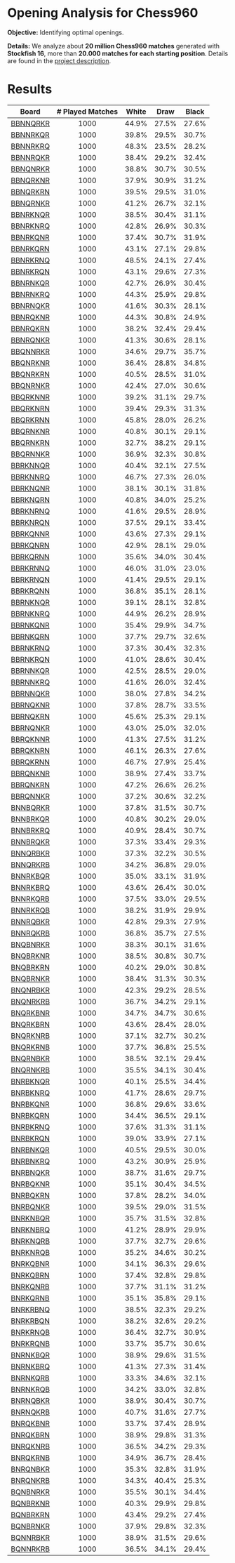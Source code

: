 # Opening Analysis for Chess960

**Objective:** Identifying optimal openings.

**Details:** We analyze about **20 million Chess960 matches** generated with **Stockfish 16**, more than **20.000 matches for each starting position**. Details are found in the [project description](project_description.md).

# Results

| Board                            | # Played Matches        | White           | Draw           | Black           |
|----------------------------------|:-----------------------:|:---------------:|:--------------:|:---------------:|
| [BBNNQRKR](BoardAnalysis/bbnnqrkr.md) | 1000            | 44.9% | 27.5% | 27.6% |
| [BBNNRKQR](BoardAnalysis/bbnnrkqr.md) | 1000            | 39.8% | 29.5% | 30.7% |
| [BBNNRKRQ](BoardAnalysis/bbnnrkrq.md) | 1000            | 48.3% | 23.5% | 28.2% |
| [BBNNRQKR](BoardAnalysis/bbnnrqkr.md) | 1000            | 38.4% | 29.2% | 32.4% |
| [BBNQNRKR](BoardAnalysis/bbnqnrkr.md) | 1000            | 38.8% | 30.7% | 30.5% |
| [BBNQRKNR](BoardAnalysis/bbnqrknr.md) | 1000            | 37.9% | 30.9% | 31.2% |
| [BBNQRKRN](BoardAnalysis/bbnqrkrn.md) | 1000            | 39.5% | 29.5% | 31.0% |
| [BBNQRNKR](BoardAnalysis/bbnqrnkr.md) | 1000            | 41.2% | 26.7% | 32.1% |
| [BBNRKNQR](BoardAnalysis/bbnrknqr.md) | 1000            | 38.5% | 30.4% | 31.1% |
| [BBNRKNRQ](BoardAnalysis/bbnrknrq.md) | 1000            | 42.8% | 26.9% | 30.3% |
| [BBNRKQNR](BoardAnalysis/bbnrkqnr.md) | 1000            | 37.4% | 30.7% | 31.9% |
| [BBNRKQRN](BoardAnalysis/bbnrkqrn.md) | 1000            | 43.1% | 27.1% | 29.8% |
| [BBNRKRNQ](BoardAnalysis/bbnrkrnq.md) | 1000            | 48.5% | 24.1% | 27.4% |
| [BBNRKRQN](BoardAnalysis/bbnrkrqn.md) | 1000            | 43.1% | 29.6% | 27.3% |
| [BBNRNKQR](BoardAnalysis/bbnrnkqr.md) | 1000            | 42.7% | 26.9% | 30.4% |
| [BBNRNKRQ](BoardAnalysis/bbnrnkrq.md) | 1000            | 44.3% | 25.9% | 29.8% |
| [BBNRNQKR](BoardAnalysis/bbnrnqkr.md) | 1000            | 41.6% | 30.3% | 28.1% |
| [BBNRQKNR](BoardAnalysis/bbnrqknr.md) | 1000            | 44.3% | 30.8% | 24.9% |
| [BBNRQKRN](BoardAnalysis/bbnrqkrn.md) | 1000            | 38.2% | 32.4% | 29.4% |
| [BBNRQNKR](BoardAnalysis/bbnrqnkr.md) | 1000            | 41.3% | 30.6% | 28.1% |
| [BBQNNRKR](BoardAnalysis/bbqnnrkr.md) | 1000            | 34.6% | 29.7% | 35.7% |
| [BBQNRKNR](BoardAnalysis/bbqnrknr.md) | 1000            | 36.4% | 28.8% | 34.8% |
| [BBQNRKRN](BoardAnalysis/bbqnrkrn.md) | 1000            | 40.5% | 28.5% | 31.0% |
| [BBQNRNKR](BoardAnalysis/bbqnrnkr.md) | 1000            | 42.4% | 27.0% | 30.6% |
| [BBQRKNNR](BoardAnalysis/bbqrknnr.md) | 1000            | 39.2% | 31.1% | 29.7% |
| [BBQRKNRN](BoardAnalysis/bbqrknrn.md) | 1000            | 39.4% | 29.3% | 31.3% |
| [BBQRKRNN](BoardAnalysis/bbqrkrnn.md) | 1000            | 45.8% | 28.0% | 26.2% |
| [BBQRNKNR](BoardAnalysis/bbqrnknr.md) | 1000            | 40.8% | 30.1% | 29.1% |
| [BBQRNKRN](BoardAnalysis/bbqrnkrn.md) | 1000            | 32.7% | 38.2% | 29.1% |
| [BBQRNNKR](BoardAnalysis/bbqrnnkr.md) | 1000            | 36.9% | 32.3% | 30.8% |
| [BBRKNNQR](BoardAnalysis/bbrknnqr.md) | 1000            | 40.4% | 32.1% | 27.5% |
| [BBRKNNRQ](BoardAnalysis/bbrknnrq.md) | 1000            | 46.7% | 27.3% | 26.0% |
| [BBRKNQNR](BoardAnalysis/bbrknqnr.md) | 1000            | 38.1% | 30.1% | 31.8% |
| [BBRKNQRN](BoardAnalysis/bbrknqrn.md) | 1000            | 40.8% | 34.0% | 25.2% |
| [BBRKNRNQ](BoardAnalysis/bbrknrnq.md) | 1000            | 41.6% | 29.5% | 28.9% |
| [BBRKNRQN](BoardAnalysis/bbrknrqn.md) | 1000            | 37.5% | 29.1% | 33.4% |
| [BBRKQNNR](BoardAnalysis/bbrkqnnr.md) | 1000            | 43.6% | 27.3% | 29.1% |
| [BBRKQNRN](BoardAnalysis/bbrkqnrn.md) | 1000            | 42.9% | 28.1% | 29.0% |
| [BBRKQRNN](BoardAnalysis/bbrkqrnn.md) | 1000            | 35.6% | 34.0% | 30.4% |
| [BBRKRNNQ](BoardAnalysis/bbrkrnnq.md) | 1000            | 46.0% | 31.0% | 23.0% |
| [BBRKRNQN](BoardAnalysis/bbrkrnqn.md) | 1000            | 41.4% | 29.5% | 29.1% |
| [BBRKRQNN](BoardAnalysis/bbrkrqnn.md) | 1000            | 36.8% | 35.1% | 28.1% |
| [BBRNKNQR](BoardAnalysis/bbrnknqr.md) | 1000            | 39.1% | 28.1% | 32.8% |
| [BBRNKNRQ](BoardAnalysis/bbrnknrq.md) | 1000            | 44.9% | 26.2% | 28.9% |
| [BBRNKQNR](BoardAnalysis/bbrnkqnr.md) | 1000            | 35.4% | 29.9% | 34.7% |
| [BBRNKQRN](BoardAnalysis/bbrnkqrn.md) | 1000            | 37.7% | 29.7% | 32.6% |
| [BBRNKRNQ](BoardAnalysis/bbrnkrnq.md) | 1000            | 37.3% | 30.4% | 32.3% |
| [BBRNKRQN](BoardAnalysis/bbrnkrqn.md) | 1000            | 41.0% | 28.6% | 30.4% |
| [BBRNNKQR](BoardAnalysis/bbrnnkqr.md) | 1000            | 42.5% | 28.5% | 29.0% |
| [BBRNNKRQ](BoardAnalysis/bbrnnkrq.md) | 1000            | 41.6% | 26.0% | 32.4% |
| [BBRNNQKR](BoardAnalysis/bbrnnqkr.md) | 1000            | 38.0% | 27.8% | 34.2% |
| [BBRNQKNR](BoardAnalysis/bbrnqknr.md) | 1000            | 37.8% | 28.7% | 33.5% |
| [BBRNQKRN](BoardAnalysis/bbrnqkrn.md) | 1000            | 45.6% | 25.3% | 29.1% |
| [BBRNQNKR](BoardAnalysis/bbrnqnkr.md) | 1000            | 43.0% | 25.0% | 32.0% |
| [BBRQKNNR](BoardAnalysis/bbrqknnr.md) | 1000            | 41.3% | 27.5% | 31.2% |
| [BBRQKNRN](BoardAnalysis/bbrqknrn.md) | 1000            | 46.1% | 26.3% | 27.6% |
| [BBRQKRNN](BoardAnalysis/bbrqkrnn.md) | 1000            | 46.7% | 27.9% | 25.4% |
| [BBRQNKNR](BoardAnalysis/bbrqnknr.md) | 1000            | 38.9% | 27.4% | 33.7% |
| [BBRQNKRN](BoardAnalysis/bbrqnkrn.md) | 1000            | 47.2% | 26.6% | 26.2% |
| [BBRQNNKR](BoardAnalysis/bbrqnnkr.md) | 1000            | 37.2% | 30.6% | 32.2% |
| [BNNBQRKR](BoardAnalysis/bnnbqrkr.md) | 1000            | 37.8% | 31.5% | 30.7% |
| [BNNBRKQR](BoardAnalysis/bnnbrkqr.md) | 1000            | 40.8% | 30.2% | 29.0% |
| [BNNBRKRQ](BoardAnalysis/bnnbrkrq.md) | 1000            | 40.9% | 28.4% | 30.7% |
| [BNNBRQKR](BoardAnalysis/bnnbrqkr.md) | 1000            | 37.3% | 33.4% | 29.3% |
| [BNNQRBKR](BoardAnalysis/bnnqrbkr.md) | 1000            | 37.3% | 32.2% | 30.5% |
| [BNNQRKRB](BoardAnalysis/bnnqrkrb.md) | 1000            | 34.2% | 36.8% | 29.0% |
| [BNNRKBQR](BoardAnalysis/bnnrkbqr.md) | 1000            | 35.0% | 33.1% | 31.9% |
| [BNNRKBRQ](BoardAnalysis/bnnrkbrq.md) | 1000            | 43.6% | 26.4% | 30.0% |
| [BNNRKQRB](BoardAnalysis/bnnrkqrb.md) | 1000            | 37.5% | 33.0% | 29.5% |
| [BNNRKRQB](BoardAnalysis/bnnrkrqb.md) | 1000            | 38.2% | 31.9% | 29.9% |
| [BNNRQBKR](BoardAnalysis/bnnrqbkr.md) | 1000            | 42.8% | 29.3% | 27.9% |
| [BNNRQKRB](BoardAnalysis/bnnrqkrb.md) | 1000            | 36.8% | 35.7% | 27.5% |
| [BNQBNRKR](BoardAnalysis/bnqbnrkr.md) | 1000            | 38.3% | 30.1% | 31.6% |
| [BNQBRKNR](BoardAnalysis/bnqbrknr.md) | 1000            | 38.5% | 30.8% | 30.7% |
| [BNQBRKRN](BoardAnalysis/bnqbrkrn.md) | 1000            | 40.2% | 29.0% | 30.8% |
| [BNQBRNKR](BoardAnalysis/bnqbrnkr.md) | 1000            | 38.4% | 31.3% | 30.3% |
| [BNQNRBKR](BoardAnalysis/bnqnrbkr.md) | 1000            | 42.3% | 29.2% | 28.5% |
| [BNQNRKRB](BoardAnalysis/bnqnrkrb.md) | 1000            | 36.7% | 34.2% | 29.1% |
| [BNQRKBNR](BoardAnalysis/bnqrkbnr.md) | 1000            | 34.7% | 34.7% | 30.6% |
| [BNQRKBRN](BoardAnalysis/bnqrkbrn.md) | 1000            | 43.6% | 28.4% | 28.0% |
| [BNQRKNRB](BoardAnalysis/bnqrknrb.md) | 1000            | 37.1% | 32.7% | 30.2% |
| [BNQRKRNB](BoardAnalysis/bnqrkrnb.md) | 1000            | 37.7% | 36.8% | 25.5% |
| [BNQRNBKR](BoardAnalysis/bnqrnbkr.md) | 1000            | 38.5% | 32.1% | 29.4% |
| [BNQRNKRB](BoardAnalysis/bnqrnkrb.md) | 1000            | 35.5% | 34.1% | 30.4% |
| [BNRBKNQR](BoardAnalysis/bnrbknqr.md) | 1000            | 40.1% | 25.5% | 34.4% |
| [BNRBKNRQ](BoardAnalysis/bnrbknrq.md) | 1000            | 41.7% | 28.6% | 29.7% |
| [BNRBKQNR](BoardAnalysis/bnrbkqnr.md) | 1000            | 36.8% | 29.6% | 33.6% |
| [BNRBKQRN](BoardAnalysis/bnrbkqrn.md) | 1000            | 34.4% | 36.5% | 29.1% |
| [BNRBKRNQ](BoardAnalysis/bnrbkrnq.md) | 1000            | 37.6% | 31.3% | 31.1% |
| [BNRBKRQN](BoardAnalysis/bnrbkrqn.md) | 1000            | 39.0% | 33.9% | 27.1% |
| [BNRBNKQR](BoardAnalysis/bnrbnkqr.md) | 1000            | 40.5% | 29.5% | 30.0% |
| [BNRBNKRQ](BoardAnalysis/bnrbnkrq.md) | 1000            | 43.2% | 30.9% | 25.9% |
| [BNRBNQKR](BoardAnalysis/bnrbnqkr.md) | 1000            | 38.7% | 31.6% | 29.7% |
| [BNRBQKNR](BoardAnalysis/bnrbqknr.md) | 1000            | 35.1% | 30.4% | 34.5% |
| [BNRBQKRN](BoardAnalysis/bnrbqkrn.md) | 1000            | 37.8% | 28.2% | 34.0% |
| [BNRBQNKR](BoardAnalysis/bnrbqnkr.md) | 1000            | 39.5% | 29.0% | 31.5% |
| [BNRKNBQR](BoardAnalysis/bnrknbqr.md) | 1000            | 35.7% | 31.5% | 32.8% |
| [BNRKNBRQ](BoardAnalysis/bnrknbrq.md) | 1000            | 41.2% | 28.9% | 29.9% |
| [BNRKNQRB](BoardAnalysis/bnrknqrb.md) | 1000            | 37.7% | 32.7% | 29.6% |
| [BNRKNRQB](BoardAnalysis/bnrknrqb.md) | 1000            | 35.2% | 34.6% | 30.2% |
| [BNRKQBNR](BoardAnalysis/bnrkqbnr.md) | 1000            | 34.1% | 36.3% | 29.6% |
| [BNRKQBRN](BoardAnalysis/bnrkqbrn.md) | 1000            | 37.4% | 32.8% | 29.8% |
| [BNRKQNRB](BoardAnalysis/bnrkqnrb.md) | 1000            | 37.7% | 31.1% | 31.2% |
| [BNRKQRNB](BoardAnalysis/bnrkqrnb.md) | 1000            | 35.1% | 35.8% | 29.1% |
| [BNRKRBNQ](BoardAnalysis/bnrkrbnq.md) | 1000            | 38.5% | 32.3% | 29.2% |
| [BNRKRBQN](BoardAnalysis/bnrkrbqn.md) | 1000            | 38.2% | 32.6% | 29.2% |
| [BNRKRNQB](BoardAnalysis/bnrkrnqb.md) | 1000            | 36.4% | 32.7% | 30.9% |
| [BNRKRQNB](BoardAnalysis/bnrkrqnb.md) | 1000            | 33.7% | 35.7% | 30.6% |
| [BNRNKBQR](BoardAnalysis/bnrnkbqr.md) | 1000            | 38.9% | 29.6% | 31.5% |
| [BNRNKBRQ](BoardAnalysis/bnrnkbrq.md) | 1000            | 41.3% | 27.3% | 31.4% |
| [BNRNKQRB](BoardAnalysis/bnrnkqrb.md) | 1000            | 33.3% | 34.6% | 32.1% |
| [BNRNKRQB](BoardAnalysis/bnrnkrqb.md) | 1000            | 34.2% | 33.0% | 32.8% |
| [BNRNQBKR](BoardAnalysis/bnrnqbkr.md) | 1000            | 38.9% | 30.4% | 30.7% |
| [BNRNQKRB](BoardAnalysis/bnrnqkrb.md) | 1000            | 40.7% | 31.6% | 27.7% |
| [BNRQKBNR](BoardAnalysis/bnrqkbnr.md) | 1000            | 33.7% | 37.4% | 28.9% |
| [BNRQKBRN](BoardAnalysis/bnrqkbrn.md) | 1000            | 38.9% | 29.8% | 31.3% |
| [BNRQKNRB](BoardAnalysis/bnrqknrb.md) | 1000            | 36.5% | 34.2% | 29.3% |
| [BNRQKRNB](BoardAnalysis/bnrqkrnb.md) | 1000            | 34.9% | 36.7% | 28.4% |
| [BNRQNBKR](BoardAnalysis/bnrqnbkr.md) | 1000            | 35.3% | 32.8% | 31.9% |
| [BNRQNKRB](BoardAnalysis/bnrqnkrb.md) | 1000            | 34.3% | 40.4% | 25.3% |
| [BQNBNRKR](BoardAnalysis/bqnbnrkr.md) | 1000            | 35.5% | 30.1% | 34.4% |
| [BQNBRKNR](BoardAnalysis/bqnbrknr.md) | 1000            | 40.3% | 29.9% | 29.8% |
| [BQNBRKRN](BoardAnalysis/bqnbrkrn.md) | 1000            | 43.4% | 29.2% | 27.4% |
| [BQNBRNKR](BoardAnalysis/bqnbrnkr.md) | 1000            | 37.9% | 29.8% | 32.3% |
| [BQNNRBKR](BoardAnalysis/bqnnrbkr.md) | 1000            | 38.9% | 31.5% | 29.6% |
| [BQNNRKRB](BoardAnalysis/bqnnrkrb.md) | 1000            | 36.5% | 34.1% | 29.4% |
